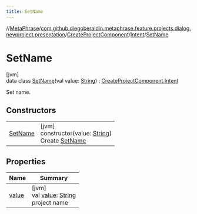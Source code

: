 ```yaml
---
title: SetName
---
```

//[MetaPhrase](../../../../../index.html)/[com.github.diegoberaldin.metaphrase.feature.projects.dialog.newproject.presentation](../../../index.html)/[CreateProjectComponent](../../index.html)/[Intent](../index.html)/[SetName](index.html)



# SetName



[jvm]\
data class [SetName](index.html)(val value: [String](https://kotlinlang.org/api/latest/jvm/stdlib/kotlin/-string/index.html)) : [CreateProjectComponent.Intent](../index.html)

Set name.



## Constructors


| | |
|---|---|
| [SetName](-set-name.html) | [jvm]<br>constructor(value: [String](https://kotlinlang.org/api/latest/jvm/stdlib/kotlin/-string/index.html))<br>Create [SetName](index.html) |


## Properties


| Name | Summary |
|---|---|
| [value](value.html) | [jvm]<br>val [value](value.html): [String](https://kotlinlang.org/api/latest/jvm/stdlib/kotlin/-string/index.html)<br>project name |

